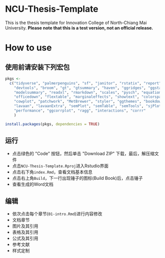 # NCU-Thesis-Template

This is the thesis template for Innovation College of North-Chiang Mai University. **Please note that this is a test version, not an official release.**

# How to use

## 使用前请安装下列宏包

```r
pkgs <- 
  c("tidyverse", "palmerpenguins", "sf", "janitor", "rstatix", "report", "openxlsx",
    "devtools", "broom", "gt", "gtsummary", "haven", "ggridges", "ggstatsplot",
    "modelsummary", "readxl", "rmarkdown", "scales", "pysch", "equatiomatic",
    "officedown", "flextable", "marginaleffects", "showtext", "colorspace",
    "cowplot", "patchwork", "MetBrewer", "styler", "ggthemes", "bookdown", 
    "lavaan", "lavaanExtra", "semPlot", "semTable", "semTools", "sjPlot", 
    "performance", "ggcorrplot", "ragg", "interactions", "corrr"
    )

install.packages(pkgs, dependencies = TRUE)
```

## 运行

- 点击绿色的 "Code" 按钮，然后单击 "Download ZIP" 下载，最后，解压缩文件
- 点击`NCU-Thesis-Template.Rproj`进入Rstudio界面
- 点击右下角`index.Rmd`，查看文档基本信息
- 点击右上角`Build`，下一行出现锤子的图标(Build Book)后，点击锤子
- 查看生成的Word文档


## 编辑

- 依次点击每个章节(`01-intro.Rmd`)进行内容修改
- 文档章节
- 图片及其引用
- 表格及其引用
- 公式及其引用
- 参考文献
- 样式定制
